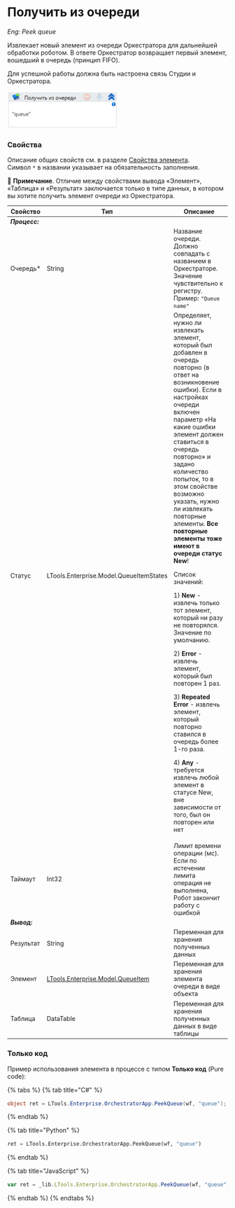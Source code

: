 # Получить из очереди

*Eng: Peek queue*

Извлекает новый элемент из очереди Оркестратора для дальнейшей обработки роботом. В ответе Оркестратор возвращает первый элемент, вошедший в очередь (принцип FIFO). 

Для успешной работы должна быть настроена связь Студии и Оркестратора.

![](<../../../../.gitbook/assets/image (393).png>)

### Свойства
Описание общих свойств см. в разделе [Свойства элемента](https://docs.primo-rpa.ru/primo-rpa/primo-studio/process/elements#svoistva-elementa).\
Символ `*` в названии указывает на обязательность заполнения.

:small_blue_diamond: **Примечание**. Отличие между свойствами вывода «Элемент», «Таблица» и «Результат» заключается только в типе данных, в котором вы хотите получить элемент очереди из Оркестратора.

| Свойство  | Тип    | Описание                                  |
| --------- | ------ | ----------------------------------------- |
| ***Процесс:*** |   |  
| Очередь\* | String | Название очереди. Должно совпадать с названием в Оркестраторе. Значение чувствительно к регистру. Пример: `"Queue name"` |
| Статус    | LTools.Enterprise.Model.QueueItemStates | Определяет, нужно ли извлекать элемент, который был добавлен в очередь повторно (в ответ на возникновение ошибки). Если в настройках очереди включен параметр «На какие ошибки элемент должен ставиться в очередь повторно» и задано количество попыток, то в этом свойстве возможно указать, нужно ли извлекать повторные элементы. **Все повторные элементы тоже имеют в очереди статус New**! <p>Список значений:</p> <p>1) **New** - извлечь только тот элемент, который ни разу не повторялся. Значение по умолчанию.</p> <p>2) **Error** - извлечь элемент, который был повторен 1 раз. </p><p>3) **Repeated Error** - извлечь элемент, который повторно ставился в очередь более 1-го раза. </p><p>4) **Any** - требуется извлечь любой элемент в статусе New, вне зависимости от того, был он повторен или нет</p> |   
| Таймаут   | Int32  | Лимит времени операции (мс). Если по истечении лимита операция не выполнена, Робот закончит работу с ошибкой |
| ***Вывод:*** |     |    |
| Результат | String | Переменная для хранения полученных данных |
| Элемент    | [LTools.Enterprise.Model.QueueItem](https://docs.primo-rpa.ru/primo-rpa/g_elements/el_basic/els_orch/els_queues/datatypes) | Переменная для хранения элемента очереди в виде объекта | 
| Таблица    | DataTable | Переменная для хранения полученных данных в виде таблицы | 


### Только код
Пример использования элемента в процессе с типом **Только код** (Pure code):

{% tabs %}
{% tab title="C#" %}
```csharp
object ret = LTools.Enterprise.OrchestratorApp.PeekQueue(wf, "queue");
```
{% endtab %}

{% tab title="Python" %}
```python
ret = LTools.Enterprise.OrchestratorApp.PeekQueue(wf, "queue")
```
{% endtab %}

{% tab title="JavaScript" %}
```javascript
var ret = _lib.LTools.Enterprise.OrchestratorApp.PeekQueue(wf, "queue");
```
{% endtab %}
{% endtabs %}
